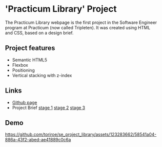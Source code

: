# 'Practicum Library' Project

The Practicum Library webpage is the first project in the Software Engineer program at Practicum (now called Tripleten). It was created using HTML and CSS, based on a design brief.

## Project features

- Semantic HTML5
- Flexbox
- Positioning
- Vertical stacking with z-index

## Links

- [Github page](https://toriroe.github.io/se_project_library/)
- Project Brief [stage 1](https://practicum-content.s3.us-west-1.amazonaws.com/web-developer/project-1/new-library/project-1-stage-1-brief.pdf) [stage 2](https://practicum-content.s3.us-west-1.amazonaws.com/web-developer/project-1/new-library/project-1-stage-2-brief.pdf) [stage 3](https://practicum-content.s3.us-west-1.amazonaws.com/web-developer/project-1/new-library/project-1-stage-3-brief.pdf)

## Demo

https://github.com/toriroe/se_project_library/assets/123283662/58541a04-886a-43f2-abed-ae41889c0c6a


